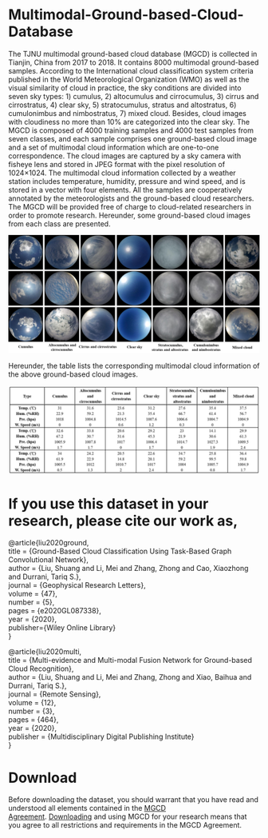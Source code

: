 # Multimodal-Ground-based-Cloud-Database
The TJNU multimodal ground-based cloud database (MGCD) is collected in Tianjin, China from 2017 to 2018. It contains 8000 multimodal ground-based samples. According to the International cloud classification system criteria published in the World Meteorological Organization (WMO) as well as the visual similarity of cloud in practice, the sky conditions are divided into seven sky types: 1) cumulus, 2) altocumulus and cirrocumulus, 3) cirrus and cirrostratus, 4) clear sky, 5) stratocumulus, stratus and altostratus, 6) cumulonimbus and nimbostratus, 7) mixed cloud. Besides, cloud images with cloudiness no more than 10% are categorized into the clear sky. The MGCD is composed of 4000 training samples and 4000 test samples from seven classes, and each sample comprises one ground-based cloud image and a set of multimodal cloud information which are one-to-one correspondence. The cloud images are captured by a sky camera with fisheye lens and stored in JPEG format with the pixel resolution of 1024×1024. The multimodal cloud information collected by a weather station includes temperature, humidity, pressure and wind speed, and is stored in a vector with four elements. All the samples are cooperatively annotated by the meteorologists and the ground-based cloud researchers. The MGCD will be provided free of charge to cloud-related researchers in order to promote research. Hereunder, some ground-based cloud images from each class are presented.

![1-1](https://github.com/shuangliutjnu/Multimodal-Ground-based-Cloud-Database/blob/main/1-1.jpg)

Hereunder, the table lists the corresponding multimodal cloud information of the above ground-based cloud images.

![2-1](https://github.com/shuangliutjnu/Multimodal-Ground-based-Cloud-Database/blob/main/2-1.jpg)

# If you use this dataset in your research, please cite our work as,
@article{liu2020ground,  
  title = {Ground-Based Cloud Classification Using Task-Based Graph Convolutional Network},  
  author = {Liu, Shuang and Li, Mei and Zhang, Zhong and Cao, Xiaozhong and Durrani, Tariq S.},  
  journal = {Geophysical Research Letters},  
  volume = {47},  
  number = {5},  
  pages = {e2020GL087338},  
  year = {2020},  
  publisher={Wiley Online Library}  
}

@article{liu2020multi,  
  title = {Multi-evidence and Multi-modal Fusion Network for Ground-based Cloud Recognition},  
  author = {Liu, Shuang and Li, Mei and Zhang, Zhong and Xiao, Baihua and Durrani, Tariq S.},  
  journal = {Remote Sensing},  
  volume = {12},  
  number = {3},  
  pages = {464},  
  year = {2020},  
  publisher = {Multidisciplinary Digital Publishing Institute}  
}

# Download
Before downloading the dataset, you should warrant that you have read and understood all elements contained in the [MGCD Agreement](https://github.com/shuangliutjnu/Multimodal-Ground-based-Cloud-Database1/blob/main/MGCD%20Agreement.pdf). [Downloading](https://drive.google.com/file/d/17PBT__KLwJuAsUMSxnByGWaBkMaxGh4i/view?usp=sharing) and using MGCD for your research means that you agree to all restrictions and requirements in the MGCD Agreement.
